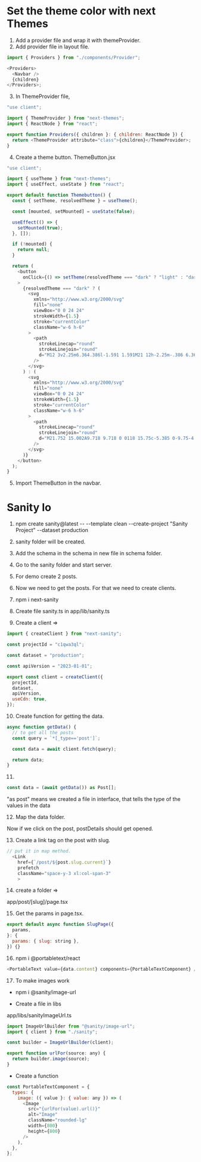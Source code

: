 # Set the theme color with next Themes

1. Add a provider file and wrap it with themeProvider.
2. Add provider file in layout file.

```js
import { Providers } from "./components/Provider";

<Providers>
  <Navbar />
  {children}
</Providers>;
```

3. In ThemeProvider file,

```js
"use client";

import { ThemeProvider } from "next-themes";
import { ReactNode } from "react";

export function Providers({ children }: { children: ReactNode }) {
  return <ThemeProvider attribute="class">{children}</ThemeProvider>;
}
```

4. Create a theme button.
   ThemeButton.jsx

```js
"use client";

import { useTheme } from "next-themes";
import { useEffect, useState } from "react";

export default function Themebutton() {
  const { setTheme, resolvedTheme } = useTheme();

  const [mounted, setMounted] = useState(false);

  useEffect(() => {
    setMounted(true);
  }, []);

  if (!mounted) {
    return null;
  }

  return (
    <button
      onClick={() => setTheme(resolvedTheme === "dark" ? "light" : "dark")}
    >
      {resolvedTheme === "dark" ? (
        <svg
          xmlns="http://www.w3.org/2000/svg"
          fill="none"
          viewBox="0 0 24 24"
          strokeWidth={1.5}
          stroke="currentColor"
          className="w-6 h-6"
        >
          <path
            strokeLinecap="round"
            strokeLinejoin="round"
            d="M12 3v2.25m6.364.386l-1.591 1.591M21 12h-2.25m-.386 6.364l-1.591-1.591M12 18.75V21m-4.773-4.227l-1.591 1.591M5.25 12H3m4.227-4.773L5.636 5.636M15.75 12a3.75 3.75 0 11-7.5 0 3.75 3.75 0 017.5 0z"
          />
        </svg>
      ) : (
        <svg
          xmlns="http://www.w3.org/2000/svg"
          fill="none"
          viewBox="0 0 24 24"
          strokeWidth={1.5}
          stroke="currentColor"
          className="w-6 h-6"
        >
          <path
            strokeLinecap="round"
            strokeLinejoin="round"
            d="M21.752 15.002A9.718 9.718 0 0118 15.75c-5.385 0-9.75-4.365-9.75-9.75 0-1.33.266-2.597.748-3.752A9.753 9.753 0 003 11.25C3 16.635 7.365 21 12.75 21a9.753 9.753 0 009.002-5.998z"
          />
        </svg>
      )}
    </button>
  );
}
```

5. Import ThemeButton in the navbar.
<!-- DONE -->

# Sanity Io

1. npm create sanity@latest -- --template clean --create-project "Sanity Project" --dataset production

2. sanity folder will be created.
3. Add the schema in the schema in new file in schema folder.
4. Go to the sanity folder and start server.
5. For demo create 2 posts.
6. Now we need to get the posts. For that we need to create clients.
7. npm i next-sanity
8. Create file sanity.ts in app/lib/sanity.ts
9. Create a client =>

```js
import { createClient } from "next-sanity";

const projectId = "c1qwa3ql";

const dataset = "production";

const apiVersion = "2023-01-01";

export const client = createClient({
  projectId,
  dataset,
  apiVersion,
  useCdn: true,
});
```

10. Create function for getting the data.

```js
async function getData() {
  // to get all the posts
  const query = `*[_type=='post']`;

  const data = await client.fetch(query);

  return data;
}
```

11.

```js
const data = (await getData()) as Post[];
```

"as post" means we created a file in interface, that tells the type of the values in the data

12. Map the data folder.

Now if we click on the post, postDetails should get opened.

13. Create a link tag on the post with slug.

```js
// put it in map method.
  <Link
    href={`/post/${post.slug.current}`}
    prefetch
    className="space-y-3 xl:col-span-3"
    >
```

14. create a folder =>

app/post/[slug]/page.tsx

15. Get the params in page.tsx.

```js
export default async function SlugPage({
  params,
}: {
  params: { slug: string },
}) {}
```

16. npm i @portabletext/react

```js
<PortableText value={data.content} components={PortableTextComponent} />
```

17. To make images work

- npm i @sanity/image-url

- Create a file in libs

app/libs/sanityImageUrl.ts

```js
import ImageUrlBuilder from "@sanity/image-url";
import { client } from "./sanity";

const builder = ImageUrlBuilder(client);

export function urlFor(source: any) {
  return builder.image(source);
}
```

- Create a function

```js
const PortableTextComponent = {
  types: {
    image: ({ value }: { value: any }) => (
      <Image
        src="{urlFor(value).url()}"
        alt="Image"
        className="rounded-lg"
        width={800}
        height={800}
      />
    ),
  },
};
```

